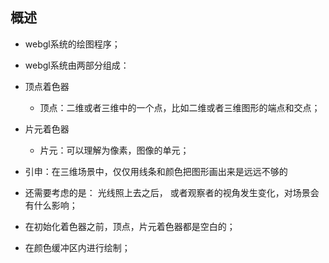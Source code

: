 ## 概述

* webgl系统的绘图程序；

* webgl系统由两部分组成： 

 * 顶点着色器

    - 顶点：二维或者三维中的一个点，比如二维或者三维图形的端点和交点；

 * 片元着色器

    - 片元：可以理解为像素，图像的单元；

* 引申：在三维场景中，仅仅用线条和颜色把图形画出来是远远不够的

 - 还需要考虑的是： 光线照上去之后， 或者观察者的视角发生变化，对场景会有什么影响；

* 在初始化着色器之前，顶点，片元着色器都是空白的；

* 在颜色缓冲区内进行绘制；
